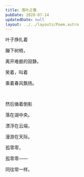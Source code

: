 ```yaml
---
title: 落叶之春
pubDate: 2020-07-14
updatedDate: null
layout: ../../layouts/Poem.astro
---
```


叶子挣扎着

蹦下树梢，

离开难捱的寂静。

笑着，叫着

乘着春风飘扬。

<br>

然后循着倒影

落在湖中央。

漂浮在云端，

漫游在天际。

孤零零，

孤零零——

同往常一样。


